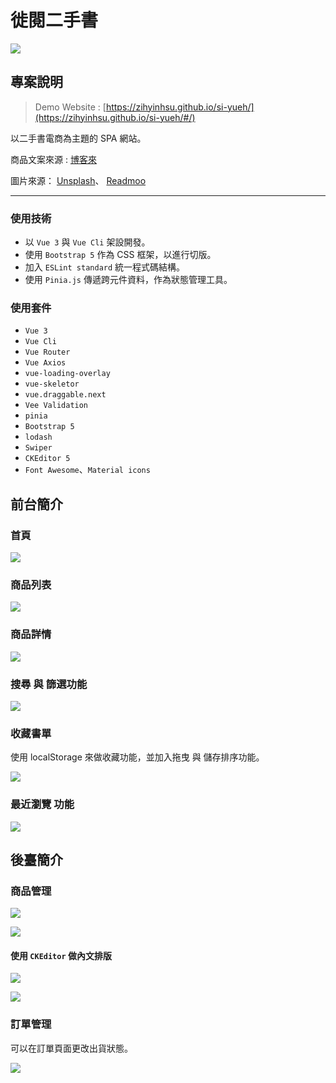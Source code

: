 # 徙閱二手書

![](https://storage.googleapis.com/vue-course-api.appspot.com/zy123/1651492574560.png?GoogleAccessId=firebase-adminsdk-zzty7%40vue-course-api.iam.gserviceaccount.com&Expires=1742169600&Signature=WqgKVjLquLlKAp4OkrMkkt3GIbn%2BG0A%2FHnPORJ0miSQIc8dSOmTuVHVAeixUGVOMbh0hoisZH4eV614pu5Ke2Zwy1luBb%2FxjS4SThrgnYumgmDACYIBUT6HgH%2Ftrsba7joIRu%2F6genLN6Eoy%2FoswjMT%2B%2FTgAL6RYdLmss8orGKs7EyGys2eQ0cogdFKgNiSwvTVFYiPchV2aLkvux8XFFFJTdpPgSKv8qY0z%2Fkzgh2qW6lwnHWuKf8Rb3o9KX62%2FihqsGAI4eGc1sNulGMlagpSLXra4Lf1oORsEWa2V9zM11J5CuOjT3AHC9FLtic%2BlBhaxH5Vhhz8zvCKe3Jy5DA%3D%3D)
## 專案說明
 > Demo Website : [https://zihyinhsu.github.io/si-yueh/](https://zihyinhsu.github.io/si-yueh/#/)

以二手書電商為主題的 SPA 網站。

商品文案來源 : [博客來](https://www.books.com.tw/?gclid=Cj0KCQjwvLOTBhCJARIsACVldV3dwbmpMMWLlaSQBn3bGP1utDcLgS4swc5r2Vs-bwmWHeEzqA5HJu4aAghKEALw_wcB)

圖片來源： [Unsplash](https://unsplash.com/)、 [Readmoo](https://readmoo.com/)

---
### 使用技術
- 以 `Vue 3` 與 `Vue Cli` 架設開發。
- 使用 `Bootstrap 5` 作為 CSS 框架，以進行切版。
- 加入 `ESLint standard` 統一程式碼結構。
- 使用 `Pinia.js` 傳遞跨元件資料，作為狀態管理工具。

### 使用套件
- `Vue 3`
- `Vue Cli`
- `Vue Router`
- `Vue Axios`
- `vue-loading-overlay`
- `vue-skeletor`
- `vue.draggable.next`
- `Vee Validation`
- `pinia`
- `Bootstrap 5`
- `lodash`
- `Swiper`
- `CKEditor 5`
- `Font Awesome`、`Material icons`
## 前台簡介

### 首頁
![](https://storage.googleapis.com/vue-course-api.appspot.com/zy123/1651493528047.png?GoogleAccessId=firebase-adminsdk-zzty7%40vue-course-api.iam.gserviceaccount.com&Expires=1742169600&Signature=hd7OhPJp%2Fu2rJ8qKDDecqqn%2B5y4eyye1AuoEapcxdtDWvy3FKxHFXAvg1UcXGkJFbGCxlhiJFHH4GLlaFdb74VUkDuvYM75Xy9V%2FkarnNS0v6MMP4PQAwppy2Tz38C6XrdhamWhwqHhfmCDi0JB0JWbgf3Kra1SwIVbcLHsNr0zK0NiECqefN6dwS53Q5iGzi3bW%2FWXh%2BV56emrCV17eWRH%2FrIE%2FP%2FG%2FguP2jTHnIb0vc6JBH8GXVAsN7xbVda9uuJbtYOhN68682lvEbUfngVFxcVJK1zYAcTHqvh5bm4qCNbDY%2BBX2rfzxYL9H6XtLpUZVI%2BqKwAykSIt%2FUgBgMA%3D%3D)

### 商品列表
![](https://storage.googleapis.com/vue-course-api.appspot.com/zy123/1651493567085.png?GoogleAccessId=firebase-adminsdk-zzty7%40vue-course-api.iam.gserviceaccount.com&Expires=1742169600&Signature=BHUgmGPa470pvbXMSIClssObfBH6cIhiNV4lX6Znp7q76EjuJ7fCiZzxeb7RSn%2FjRpie7jAFJmvRw0pota8wRsgXpYq9lgLutbUYdCki%2BsOsW3HiQk4gEyOeSLn%2FEZKd91A2PegZP0u1n1kz4v8Asl1f3Hj%2FvOx3wze1qdU9izjtIZH%2BtpPDw3UfUKGKgHhjKu2M8rjk4qreNs4zNfff2oDzhKo%2Bk3jqoy2CTC4yVPMI1%2BwHsYIU0A%2BK%2FPrhStt3EPMVu%2FMeEll5y54WuYmcuCmrKjfen4kDhbYyJjdSc2GO81idsQJ1m9h5j0iaG1QYDygPqw1o2JrbqSYr4OW1FA%3D%3D)

### 商品詳情
![](https://storage.googleapis.com/vue-course-api.appspot.com/zy123/1651494485588.png?GoogleAccessId=firebase-adminsdk-zzty7%40vue-course-api.iam.gserviceaccount.com&Expires=1742169600&Signature=nD4SmAnuaczt%2BOVwXAoNfhZxRSBbsQownkT%2BlQ%2BnJSLsDxVkYiByAztn1Msy5IOf%2BivzNU8P1V%2BY7wlEaKI7a1Wu5hcxKZPe6XRfxtV99R2fA7QNrK2EkwMqJKqckJHFqOnyhfIegTFoWNE3KUy%2Ft4OspgAww9TEPoijpImNWBqR%2BneON44mkKp5t%2B113jvUf%2BL4NLhOgVt6p9QKp%2FQu44%2FP78daTC67KBmzt%2BWzT9H9e748rD4MPyBlG2K6RtOmDGG6RgoXc4Do904JcEwn9CuHv0G8ZHuwodiXp5UBckXn8iLjWHsyS1chbTYvlnz2JXlOBVyzN0X4LVGpupQBgg%3D%3D)

### 搜尋 與 篩選功能
![](https://i.imgur.com/tFGvQed.gif)

### 收藏書單

使用 localStorage 來做收藏功能，並加入拖曳 與 儲存排序功能。

![](https://github.com/zihyinhsu/si-yueh/blob/master/src/assets/images/20220502_210404.gif?raw=true)

### 最近瀏覽 功能
![](https://storage.googleapis.com/vue-course-api.appspot.com/zy123/1651494375704.png?GoogleAccessId=firebase-adminsdk-zzty7%40vue-course-api.iam.gserviceaccount.com&Expires=1742169600&Signature=SETnMqoaaqccClClUFH%2BviaC6Cc%2BUv3PSz6wTlil7aQF9DnF38xSGQRlPnwBjEW0FidMc%2Bd%2FBL1k1n5tV20S%2Ba2xtdQmFb6N1tWaOLNjd8BC2%2Bap5dPSTy69Dp02MXRX4XuM0t9qNdKgdtOSwm6o%2BoM1MGmPcvVS69SJq%2BqyUJbzVjG98kuW19p8Sv8pTs%2BNKDg61HyQedLcMbQB0XbqqlmDyKGgX6bqyPnBnPLb%2BvFFEpLknTbb7gkkFB6x5XE%2BrRu3CyNjTFz3d6MlKDozsG9fp58wfKfW144WfPbRCojszb7ih9H4l83y3qWYigSi7tza%2Ff5Ts1kxoEO0t811HQ%3D%3D)

## 後臺簡介

### 商品管理
![](https://storage.googleapis.com/vue-course-api.appspot.com/zy123/1651494735090.png?GoogleAccessId=firebase-adminsdk-zzty7%40vue-course-api.iam.gserviceaccount.com&Expires=1742169600&Signature=LgSgvIOTSBOvK1HeVqkgQaz2EmWF9lkDeso4xd6r%2BavgN12wpEwLhegeIf7omBmU%2Bhlz3IZ6J%2FVK6fpjI5XOXfJvgpwWQYpS4YqwHLgMowXZJFBbUPyIu361u9tlFLcznhzeNgFkhj95dPescGXhMt71CeT22inJG65PHNXevJ%2BH4p2FhLmYx0R8WTtwABw5fhy4kN3Z48TDSXmXPtYRE95W15ooGlKJKKUE9HiSAUliwMKd3KwgNN8v1Bf%2F74b%2BIZV8R40kRiQmPmHAkowxuiI4MnIul3o8B6YQVL5X6%2BgcneFm%2F3BjXk2SRl9wMG2JO%2FeudvqXf20sZGtYLAhS%2Bw%3D%3D)

![](https://storage.googleapis.com/vue-course-api.appspot.com/zy123/1651495054913.png?GoogleAccessId=firebase-adminsdk-zzty7%40vue-course-api.iam.gserviceaccount.com&Expires=1742169600&Signature=azlZpKe9y4ySHsNiqGs4N5afmL6zNx9pBrGQES5KAd%2FrgBohkFCwlN6Jb80hfTnS4hk8UlntXb9EJI9qw6Q%2FDMAe54QHQj%2F%2F65VcJgMSCUBWFCYphyGrAP2LM5ET3TIcB8HXgRwuv%2Bc8X7EYwYJfKt4raGIgTNSGA%2BOBuBt3G1f0xkHoExvGLbrgeiQL573RrRYBNheS4JtZ0ILyXnXRroBFy0Zl9qssEzfpsx8okZWKgMW264UUiEhYlN49aykCdPpdmTKwzOwwNVscc9rai00MRDXsi15kmel9r%2FE%2Bht3sNHzElBlNTC4kJSF1mz0IkQmr%2BS3xVvzCqSV%2FfaczmQ%3D%3D)

#### 使用 `CKEditor` 做內文排版
![](https://storage.googleapis.com/vue-course-api.appspot.com/zy123/1651495101051.png?GoogleAccessId=firebase-adminsdk-zzty7%40vue-course-api.iam.gserviceaccount.com&Expires=1742169600&Signature=FwI2R%2BOD3wylzzxc3eBdDIqacnux2my7gAvsGcSVsEFl0%2FIWOV3tP3iXwm%2FlPLghnxSJ3W0Zu1D0EcALO8UfemIWfzX4M1VgVUR0UXRw3dPXbAyAibffFph2XaT%2FX4xmXHxQrr3%2FXpuYaZKl%2FLgMJtrxDkF6GORzqajowR3bskA8sK3zCazfCOtuvD0YyVDMKhUxB9CQaUBUTuUCj0%2BIjFrKRiE22AtV6S2Eh%2B%2Bnam5%2FPCxCqI0qIsqXgrfisp9eXowgMyVn79GdXKlmTQQYlj3UnS8VW5Wd1OiRQ5Xtm8WOp%2FRhFw5zufXt6nq2E0v4NkGi%2BzecqlAWsJFnr7aBgA%3D%3D)

![](https://storage.googleapis.com/vue-course-api.appspot.com/zy123/1651495118637.png?GoogleAccessId=firebase-adminsdk-zzty7%40vue-course-api.iam.gserviceaccount.com&Expires=1742169600&Signature=GSV4n71PTr%2BmAcz1aVxeruEYYXuRteo45t%2Bhuv58e%2F2uHpMhxi239GnR4nAILEd39iZCsTiKUTZfCEzSiZp%2Bju%2FWP7Wd0w6rZwULSMm%2F1LT%2Fs5jKFjY4bcGdPN0KwrJS0y1jJ4UWfkQwbmIwNgghoHDD5YJ5AAfhCjWoIJUmHxXSzOmlOc1b1v%2BFQSsa5Eq84%2BR8HHx1AVxCIzIuA6vRrajWNjHScZ%2BFFl0RKDgKZvkogJai1kAghNy6yYP%2B8peuCy2aBEKI77VTpeM2nfLS1i0l%2Bd3S5a72Yo6ruceXoattMkP89AlfGE%2BJRxZ4TETLbZNGxzxmPObhA7s1BSRHAg%3D%3D)

### 訂單管理

可以在訂單頁面更改出貨狀態。

![](https://storage.googleapis.com/vue-course-api.appspot.com/zy123/1651495667603.png?GoogleAccessId=firebase-adminsdk-zzty7%40vue-course-api.iam.gserviceaccount.com&Expires=1742169600&Signature=eJ2xci%2BtIwXGYFeR6Uzlo%2FtALjqIO7ICfo7nDnn2W%2FmUPr9FCixdPHBW6MOGCkqxOLzXzUydKwyl%2F5N6cZbHQDpM2tpFLBr4lik%2BAL1gE7ZhOyASY44MUZmKBHjfQ2b8mpE7%2Be3zPD0y1kPSyArXLx6h2yLNUaBELBH8kyTVLihPKiF1rt5RM7nVtW7DJW0vt3wSuWhgcf7tjjfhFH4TNelV%2F3r4KvY8dVtwzwRmvWxWe1uFlKq%2BjqJSQDc%2B9QMPbKWKzOShARm6Nrk7vK9qCGYevMfCDmeZTTQ3Suao8B%2BAwge7nC9%2FMXbPxSeKCMUcUOnHbxFAKXy5Bq8X3FPxFQ%3D%3D)
